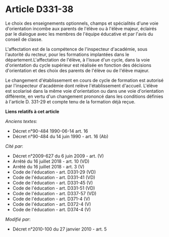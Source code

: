 # Article D331-38

Le choix des enseignements optionnels, champs et spécialités d'une voie d'orientation incombe aux parents de l'élève ou à
l'élève majeur, éclairés par le dialogue avec les membres de l'équipe éducative et par l'avis du conseil de classe.

L'affectation est de la compétence de l'inspecteur d'académie, sous l'autorité du recteur, pour les formations implantées
dans le département.L'affectation de l'élève, à l'issue d'un cycle, dans la voie d'orientation du cycle supérieur est
réalisée en fonction des décisions d'orientation et des choix des parents de l'élève ou de l'élève majeur. 

Le changement d'établissement en cours de cycle de formation est autorisé par l'inspecteur d'académie dont relève
l'établissement d'accueil. L'élève est scolarisé dans la même voie d'orientation ou dans une voie d'orientation différente,
en vertu d'un changement prononcé dans les conditions définies à l'article D. 331-29 et compte tenu de la formation déjà
reçue.

**Liens relatifs à cet article**

_Anciens textes_:

  - Décret n°90-484 1990-06-14 art. 16
  - Décret n°90-484 du 14 juin 1990 - art. 16 (Ab)

_Cité par_:

  - Décret n°2009-627 du 6 juin 2009 - art. (V)
  - Arrêté du 16 juillet 2018 - art. 10 (VD)
  - Arrêté du 16 juillet 2018 - art. 3 (V)
  - Code de l'éducation - art. D331-29 (VD)
  - Code de l'éducation - art. D331-41 (VD)
  - Code de l'éducation - art. D331-45 (V)
  - Code de l'éducation - art. D331-51 (VD)
  - Code de l'éducation - art. D337-57 (VD)
  - Code de l'éducation - art. D371-4 (V)
  - Code de l'éducation - art. D372-4 (V)
  - Code de l'éducation - art. D374-4 (V)

_Modifié par_:

  - Décret n°2010-100 du 27 janvier 2010 - art. 5
